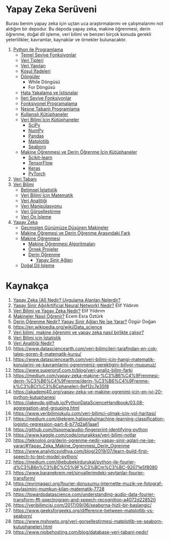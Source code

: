 # Yapay Zeka Serüveni

Burası benim yapay zeka için uçtan uca araştırmalarımı ve çalışmalarımı not aldığım bir depodur. Bu depoda yapay zeka, makine öğrenmesi, derin öğrenme, doğal dil işleme, veri bilimi ve benzeri birçok konuda gerekli yeterlilikler, kavramlar, kaynaklar ve örnekler bulunacaktır.


1. [Python ile Programlama](../main/Python-ile-Programlama)
    - [Temel Seviye Fonksiyonlar](../main/Python-ile-Programlama/Temel-Fonksiyonlar.ipynb)
    - [Veri Tipleri](../main/Python-ile-Programlama/Degiskenler.ipynb)
    - [Veri Yapıları](../main/Python-ile-Programlama/Veri-Yapilari.ipynb)
    - [Koşul İfadeleri](../main/Python-ile-Programlama/Kosul-Ifadeleri.ipynb)
    - [Döngüler](../main/Python-ile-Programlama/Donguler.ipynb)
        - While Döngüsü
        - For Döngüsü
    - [Hata Yakalama ve İstisnalar](../main/Python-ile-Programlama/Hata-Yakalama-ve-Istisnalar.ipynb)
    - [İleri Seviye Fonksiyonlar](../main/Python-ile-Programlama/İleri-Seviye-Fonksiyonlar.ipynb)
    - [Fonksiyonel Programalama](../main/Python-ile-Programlama/Fonksiyonel-Programalama.ipynb)
    - [Nesne Tabanlı Programlama](../main/Python-ile-Programlama/Nesne-Tabanli-Programlama.ipynb)
    - [Kullanışlı Kütüphaneler](../main/Python-ile-Programlama/Kullanisli-Kutuphaneler.ipynb)
    - [Veri Bilimi İçin Kütüphaneler](../main/Python-ile-Programlama/Veri-Bilimi-Icin-Kütüphaneler)
        - [SciPy](../main/Python-ile-Programlama/Veri-Bilimi-Icin-Kütüphaneler/SciPy.ipynb)
        - [NumPy](../main/Python-ile-Programlama/Veri-Bilimi-Icin-Kütüphaneler/NumPy.ipynb)
        - [Pandas](../main/Python-ile-Programlama/Veri-Bilimi-Icin-Kütüphaneler/Pandas.ipynb)
        - [Matplotlib](../main/Python-ile-Programlama/Veri-Bilimi-Icin-Kütüphaneler/Matplotlib.ipynb)
        - [Seaborn](../main/Python-ile-Programlama/Veri-Bilimi-Icin-Kütüphaneler/Seaborn.ipynb)
    - [Makine Öğrenmesi ve Derin Öğrenme İçin Kütüphaneler](../main//Python-ile-Programlama/Makine-Ogrenmesi-ve-Derin-Ogrenme-Icin-Kutuphaneler)
        - [Scikit-learn](../main/Python-ile-Programlama/Makine-Ogrenmesi-ve-Derin-Ogrenme-Icin-Kutuphaneler/scikit-learn.ipynb)
        - [TensorFlow](../main/Python-ile-Programlama/Makine-Ogrenmesi-ve-Derin-Ogrenme-Icin-Kutuphaneler/TensorFlow.ipynb)
        - [Keras](../main/Python-ile-Programlama/Makine-Ogrenmesi-ve-Derin-Ogrenme-Icin-Kutuphaneler/Keras.ipynb)
        - [PyTorch](../main/Python-ile-Programlama/Makine-Ogrenmesi-ve-Derin-Ogrenme-Icin-Kutuphaneler/PyTorch.ipynb)
2. [Veri Tabanı](../main/Veri-Tabani)
3. [Veri Bilimi](../main/Veri-Bilimi)
    - [Betimsel İstatistik](../main/Veri-Bilimi/Betimsel-Istatistik.ipynb)
    - [Veri Bilimi İçin Matematik](../main/Veri-Bilimi/Veri-Bilimi-Icin-Matematik.ipynb)
    - [Veri Analitiği](../main/Veri-Bilimi/Veri-Analitigi.ipynb)
    - [Veri Manipülasyonu](../main/Veri-Bilimi/Veri-Manipulasyonu.ipynb)
    - [Veri Görselleştirme](../main/Veri-Bilimi/Veri-Gorsellestirme.ipynb)
    - [Veri Ön İşleme](../main/Veri-Bilimi/Veri-On-Isleme.ipynb)
4. [Yapay Zeka](../main/Yapay-Zeka)
    - [Geçmişten Günümüze Düşünen Makineler](../main/Yapay-Zeka)
    - [Makine Öğremesi ve Derin Öğrenme Arasındaki Fark](../main/Yapay-Zeka)
    - [Makine Öğrenmesi](../main/Yapay-Zeka/Makine-Ogrenmesi)
        - [Makine Öğrenmesi Algoritmaları](../main/Yapay-Zeka/Makine-Ogrenmesi/Makine-Ogrenmesi-Algoritmaları.ipynb)
        - [Örnek Projeler](../main/Yapay-Zeka/Makine-Ogrenmesi/Ornek-Projeler)
        - [Derin Öğrenme](../main/Yapay-Zeka/Makine-Ogrenmesi/Derin-Ogrenme)
            - [Yapay Sinir Ağları](../main/Yapay-Zeka/Makine-Ogrenmesi/Yapay-Sinir-Aglari.ipynb)
    - [Doğal Dil İşleme](../main/Yapay-Zeka/Dogal-Dil-Isleme)

# Kaynakça
1. [Yapay Zeka (AI) Nedir? Uygulama Alanları Nelerdir?](https://bulutistan.com/blog/yapay-zeka-ai-nedir/)
2. [Yapay Sinir Ağı(Artificial Neural Network) Nedir?](https://www.veribilimiokulu.com/yapay-sinir-agiartificial-neural-network-nedir/) Elif Yıldırım
3. [Veri Bilimi ve Yapay Zeka Nedir?](https://www.veribilimiokulu.com/veri-bilimi-ve-yapay-zeka-nedir) Elif Yıldırım
4. [Makineler Nasıl Öğrenir?](https://www.veribilimiokulu.com/makineler-nasil-ogrenir/) Ecem Esra Öztürk
5. [Derin Öğrenme Nedir? Yapay Sinir Ağları Ne İşe Yarar?](https://teknoloji.org/derin-ogrenme-nedir-yapay-sinir-aglari-ne-ise-yarar/) Özgür Doğan
6. https://en.wikipedia.org/wiki/Data_science
7. [Veri bilimi, makine öğrenimi ve yapay zeka nasıl birlikte çalışır?](https://www.innova.com.tr/tr/blog/buyuk-veri-blog/veri-bilimi-makine-ogrenimi-ve-yapay-zeka-nasil-birlikte-calisir)
8. [Veri Bilimi için İstatistik](https://gelecegiyazanlar.turkcell.com.tr/konu/veri-bilimi-icin-istatistik)
9. [Veri Analitiği Nedir?](https://bluemarkacademy.com/veri-analitigi-nedir/)
10. https://www.datasciencearth.com/veri-bilimcileri-tarafindan-en-cok-talep-goren-8-matematik-kursu/
11. https://www.datasciencearth.com/veri-bilimi-icin-hangi-matematik-konularini-ve-kavramlarini-ogrenmeniz-gerektigini-biliyor-musunuz/
12. https://www.superprof.com.tr/blog/veri-analiz-bilim-farki
13. https://medium.com/yapay-zeka-makine-%C3%B6%C4%9Frenmesi-derin-%C3%B6%C4%9Frenme/derin-%C3%B6%C4%9Frenme-k%C3%BCt%C3%BCphaneleri-8ef12c7e35f8
14. https://akademi40.org/yapay-zeka-ve-makine-ogrenimi-icin-en-iyi-20-python-kutuphanesi
15. https://jakevdp.github.io/PythonDataScienceHandbook/03.08-aggregation-and-grouping.html
16. https://www.veribilimiokulu.com/veri-bilimci-olmak-icin-yol-haritasi/ 
17. https://medium.com/@ekrem.hatipoglu/machine-learning-classification-logistic-regression-part-8-b77d2a61aae1
18. https://github.com/itspoma/audio-fingerprint-identifying-python
19. https://www.kaggle.com/code/onurakkse/veri-bilimi-notlar
20. https://teknoloji.org/derin-ogrenme-nedir-yapay-sinir-aglari-ne-ise-yarar/#Yapay_Zeka_Makine_Ogrenmesi_Derin_Ogrenme
21. https://www.analyticsvidhya.com/blog/2019/07/learn-build-first-speech-to-text-model-python/
22. https://medium.com/@ebubekirdurukal/python-ile-fourier-d%C3%B6n%C3%BC%C5%9F%C3%BCm%C3%BC-92071e5f8080
23. https://www.baranekrem.net/sinyallerimdeki-seytanlar-fourier-transform/
24. https://evrimagaci.org/fourier-donusumu-internette-muzik-ve-fotograf-paylasimini-mumkun-kilan-matematik-7728
25. https://towardsdatascience.com/understanding-audio-data-fourier-transform-fft-spectrogram-and-speech-recognition-a4072d228520
26. https://veribilimcisi.com/2017/09/06/seaborna-hizli-bir-baslangic/
27. https://www.geeksforgeeks.org/difference-between-matplotlib-vs-seaborn/
28. https://www.mshowto.org/veri-gorsellestirmesi-matplotlib-ve-seaborn-kutuphaneleri.html
29. https://www.niobehosting.com/blog/database-veri-tabani-nedir/
